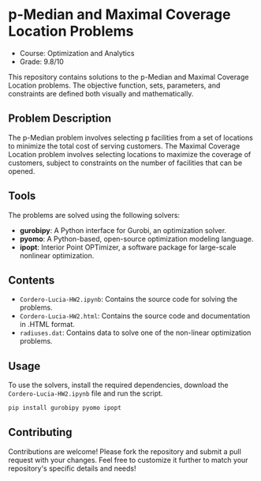 # p-Median and Maximal Coverage Location Problems
- Course: Optimization and Analytics
- Grade: 9.8/10

This repository contains solutions to the p-Median and Maximal Coverage Location problems. The objective function, sets, parameters, and constraints are defined both visually and mathematically.

## Problem Description

The p-Median problem involves selecting p facilities from a set of locations to minimize the total cost of serving customers. The Maximal Coverage Location problem involves selecting locations to maximize the coverage of customers, subject to constraints on the number of facilities that can be opened.

## Tools

The problems are solved using the following solvers:

- **gurobipy**: A Python interface for Gurobi, an optimization solver.
- **pyomo**: A Python-based, open-source optimization modeling language.
- **ipopt**: Interior Point OPTimizer, a software package for large-scale nonlinear optimization.

## Contents

- `Cordero-Lucia-HW2.ipynb`: Contains the source code for solving the problems.
- `Cordero-Lucia-HW2.html`: Contains the source code and documentation in .HTML format.
- `radiuses.dat`: Contains data to solve one of the non-linear optimization problems.

## Usage

To use the solvers, install the required dependencies, download the `Cordero-Lucia-HW2.ipynb` file and run the script.

```bash
pip install gurobipy pyomo ipopt
```

## Contributing
Contributions are welcome! Please fork the repository and submit a pull request with your changes.
Feel free to customize it further to match your repository's specific details and needs!
